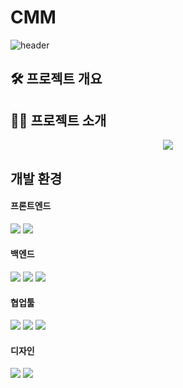 # CMM

![header](https://capsule-render.vercel.app/api?type=venom&color=auto&height=300&section=header&text=Blanck%20Sync&fontSize=60)
## 🛠️ 프로젝트 개요



## 🧑‍💻 프로젝트 소개

<p align="center">
  
</p>

<p align="center">
  <a href="https://hits.seeyoufarm.com">
    <img src="https://hits.seeyoufarm.com/api/count/incr/badge.svg?url=https%3A%2F%2Fgithub.com%2FDMU-CMM-Final%2F&count_bg=%23000000&title_bg=%23000000&icon=github.svg&icon_color=%23FFFFFF&title=GitHub&edge_flat=false"/>
  </a>
</p>


## 개발 환경
<p align="center">
  <h4>프론트엔드</h4>
  <img src="https://img.shields.io/badge/React-61DAFB?style=flat&logo=React&logoColor=white"/>
  <img src="https://img.shields.io/badge/Typescript-3178C6?style=flat&logo=Typescript&logoColor=white"/>
  <br>
  <h4>백엔드</h4>
  <img src="https://img.shields.io/badge/Node.js-339933?style=flat&logo=Node.js&logoColor=white"/>
  <img src="https://img.shields.io/badge/MySQL-4479A1?style=flat&logo=MySQL&logoColor=white"/>
  <img src="https://img.shields.io/badge/AmazonAWS-232F3E?style=flat&logo=Amazon%20AWS&logoColor=white"/>
  <br>
  <h4>협업툴</h4>
  <img src="https://img.shields.io/badge/Notion-FFFFFF?style=flat&logo=Notion&logoColor=black"/>
  <img src="https://img.shields.io/badge/GitHub-181717?style=flat&logo=GitHub&logoColor=white"/>
  <img src="https://img.shields.io/badge/Discord-5865F2?style=flat&logo=Discord&logoColor=white"/>
  <br>
  <h4>디자인</h4>
  <img src="https://img.shields.io/badge/Figma-F24E1E?style=flat&logo=Figma&logoColor=white"/>
  <img src="https://img.shields.io/badge/Canva-00C4CC?style=flat&logo=Canva&logoColor=white"/>
  <br>
</p>

